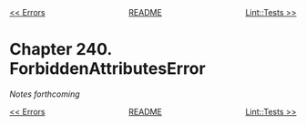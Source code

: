 <div>
<div style='float: left'><a href='ch239-errors.md'>&lt;&lt; Errors</a></div>
<div style='float: right'><a href='ch241-linttests.md'>Lint::Tests &gt;&gt;</a></div>
<div style='float: inline-auto;text-align:center'><a href='README.md'>README</a></div>
<div style="clear: both"></div>
</div>

# Chapter 240. ForbiddenAttributesError

*Notes forthcoming*

<div>
<div style='float: left'><a href='ch239-errors.md'>&lt;&lt; Errors</a></div>
<div style='float: right'><a href='ch241-linttests.md'>Lint::Tests &gt;&gt;</a></div>
<div style='float: inline-auto;text-align:center'><a href='README.md'>README</a></div>
<div style="clear: both"></div>
</div>